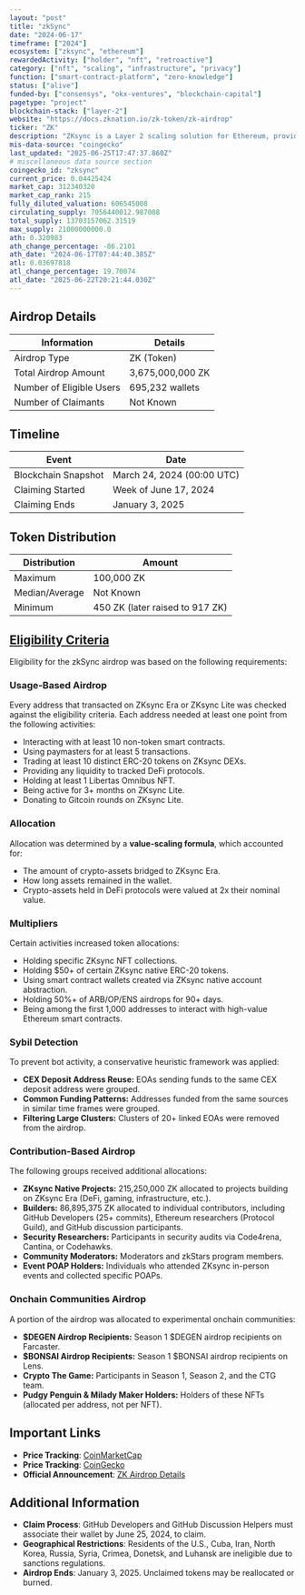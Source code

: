 ```yaml
---
layout: "post"
title: "zkSync"
date: "2024-06-17"
timeframe: ["2024"]
ecosystem: ["zksync", "ethereum"]
rewardedActivity: ["holder", "nft", "retroactive"]
category: ["nft", "scaling", "infrastructure", "privacy"]
function: ["smart-contract-platform", "zero-knowledge"]
status: ["alive"]
funded-by: ["consensys", "okx-ventures", "blockchain-capital"]
pagetype: "project"
blockchain-stack: ["layer-2"]
website: "https://docs.zknation.io/zk-token/zk-airdrop"
ticker: "ZK"
description: "ZKsync is a Layer 2 scaling solution for Ethereum, providing faster and cheaper transactions while maintaining security through zero-knowledge rollups."
mis-data-source: "coingecko"
last_updated: "2025-06-25T17:47:37.860Z"
# miscellaneous data source section
coingecko_id: "zksync"
current_price: 0.04425424
market_cap: 312340320
market_cap_rank: 215
fully_diluted_valuation: 606545008
circulating_supply: 7056440012.987008
total_supply: 13703157062.31519
max_supply: 21000000000.0
ath: 0.320983
ath_change_percentage: -86.2101
ath_date: "2024-06-17T07:44:40.385Z"
atl: 0.03697818
atl_change_percentage: 19.70074
atl_date: "2025-06-22T20:21:44.030Z"
---
```


## Airdrop Details

| Information              | Details          |
| ------------------------ | ---------------- |
| Airdrop Type             | ZK (Token)       |
| Total Airdrop Amount     | 3,675,000,000 ZK |
| Number of Eligible Users | 695,232 wallets  |
| Number of Claimants      | Not Known        |

## Timeline

| Event               | Date                       |
| ------------------- | -------------------------- |
| Blockchain Snapshot | March 24, 2024 (00:00 UTC) |
| Claiming Started    | Week of June 17, 2024      |
| Claiming Ends       | January 3, 2025            |

## Token Distribution

| Distribution   | Amount                          |
| -------------- | ------------------------------- |
| Maximum        | 100,000 ZK                      |
| Median/Average | Not Known                       |
| Minimum        | 450 ZK (later raised to 917 ZK) |

## [Eligibility Criteria](https://docs.zknation.io/zk-token/zk-airdrop)

Eligibility for the zkSync airdrop was based on the following requirements:

### Usage-Based Airdrop
Every address that transacted on ZKsync Era or ZKsync Lite was checked against the eligibility criteria. Each address needed at least one point from the following activities:
- Interacting with at least 10 non-token smart contracts.
- Using paymasters for at least 5 transactions.
- Trading at least 10 distinct ERC-20 tokens on ZKsync DEXs.
- Providing any liquidity to tracked DeFi protocols.
- Holding at least 1 Libertas Omnibus NFT.
- Being active for 3+ months on ZKsync Lite.
- Donating to Gitcoin rounds on ZKsync Lite.

### Allocation
Allocation was determined by a **value-scaling formula**, which accounted for:
- The amount of crypto-assets bridged to ZKsync Era.
- How long assets remained in the wallet.
- Crypto-assets held in DeFi protocols were valued at 2x their nominal value.

### Multipliers
Certain activities increased token allocations:
- Holding specific ZKsync NFT collections.
- Holding $50+ of certain ZKsync native ERC-20 tokens.
- Using smart contract wallets created via ZKsync native account abstraction.
- Holding 50%+ of ARB/OP/ENS airdrops for 90+ days.
- Being among the first 1,000 addresses to interact with high-value Ethereum smart contracts.

### Sybil Detection
To prevent bot activity, a conservative heuristic framework was applied:
- **CEX Deposit Address Reuse:** EOAs sending funds to the same CEX deposit address were grouped.
- **Common Funding Patterns:** Addresses funded from the same sources in similar time frames were grouped.
- **Filtering Large Clusters:** Clusters of 20+ linked EOAs were removed from the airdrop.

### Contribution-Based Airdrop
The following groups received additional allocations:
- **ZKsync Native Projects:** 215,250,000 ZK allocated to projects building on ZKsync Era (DeFi, gaming, infrastructure, etc.).
- **Builders:** 86,895,375 ZK allocated to individual contributors, including GitHub Developers (25+ commits), Ethereum researchers (Protocol Guild), and GitHub discussion participants.
- **Security Researchers:** Participants in security audits via Code4rena, Cantina, or Codehawks.
- **Community Moderators:** Moderators and zkStars program members.
- **Event POAP Holders:** Individuals who attended ZKsync in-person events and collected specific POAPs.

### Onchain Communities Airdrop
A portion of the airdrop was allocated to experimental onchain communities:
- **$DEGEN Airdrop Recipients:** Season 1 $DEGEN airdrop recipients on Farcaster.
- **$BONSAI Airdrop Recipients:** Season 1 $BONSAI airdrop recipients on Lens.
- **Crypto The Game:** Participants in Season 1, Season 2, and the CTG team.
- **Pudgy Penguin & Milady Maker Holders:** Holders of these NFTs (allocated per address, not per NFT).

## Important Links

- **Price Tracking**: [CoinMarketCap](https://coinmarketcap.com/currencies/zk-token)
- **Price Tracking**: [CoinGecko](https://www.coingecko.com/en/coins/zk-token)
- **Official Announcement**: [ZK Airdrop Details](https://docs.zknation.io/zk-token/zk-airdrop)

## Additional Information

- **Claim Process**: GitHub Developers and GitHub Discussion Helpers must associate their wallet by June 25, 2024, to claim.
- **Geographical Restrictions**: Residents of the U.S., Cuba, Iran, North Korea, Russia, Syria, Crimea, Donetsk, and Luhansk are ineligible due to sanctions regulations.
- **Airdrop Ends**: January 3, 2025. Unclaimed tokens may be reallocated or burned.